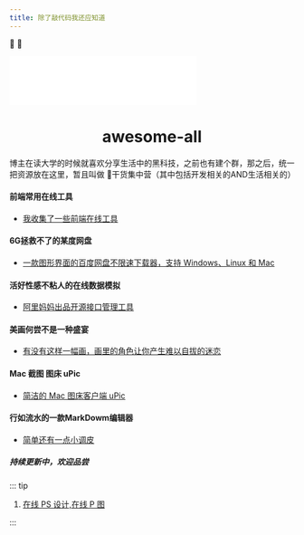```yaml
---
title: 除了敲代码我还应知道
---
```


:tada: :100:

<!--
<iframe frameborder="no" border="0" marginwidth="0" marginheight="0" width=330 height=86 src="//music.163.com/outchain/player?type=2&id=528283&auto=1&height=66"></iframe> -->

<iframe frameborder="no" border="0" marginwidth="0" marginheight="0" width=330 height=86 src="//music.163.com/outchain/player?type=2&id=480353&auto=1&height=66"></iframe>

<div align="center"><h1>  awesome-all</h1></div>
博主在读大学的时候就喜欢分享生活中的黑科技，之前也有建个群，那之后，统一把资源放在这里，暂且叫做 👋干货集中营（其中包括开发相关的AND生活相关的）
<h4>前端常用在线工具</h4>

- <a href="https://zhuanlan.zhihu.com/p/61334201" target='_blank'>我收集了一些前端在线工具</a>

<h4>6G拯救不了的某度网盘</h4>

- <a href="https://hacpai.com/tag/bnd" target='_blank'>一款图形界面的百度网盘不限速下载器，支持 Windows、Linux 和 Mac</a>

<h4>活好性感不粘人的在线数据模拟</h4>

- <a href="https://www.jianshu.com/p/f11948877151" target='_blank'>阿里妈妈出品开源接口管理工具</a>

<h4>美画何尝不是一种盛宴</h4>

- <a href="https://www.zhihu.com/question/270056290/answer/591220426" target='_blank'>
  有没有这样一幅画，画里的角色让你产生难以自拔的迷恋</a>

<h4>Mac 截图 图床 uPic</h4>

- <a href="https://github.com/gee1k/uPic" target='_blank'>
    简洁的 Mac 图床客户端 uPic</a>

<h4>行如流水的一款MarkDowm编辑器</h4>

- <a href="https://www.typora.io/" target='_blank'>
    简单还有一点小调皮</a>

<h5>持续更新中，欢迎品尝</h5>

::: tip

1. [在线 PS 设计,在线 P 图](https://www.uupoop.com/ps/)

:::
